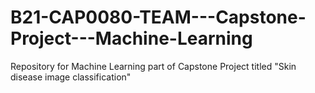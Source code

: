 # B21-CAP0080-TEAM---Capstone-Project---Machine-Learning
Repository for Machine Learning part of Capstone Project titled "Skin disease image classification"
